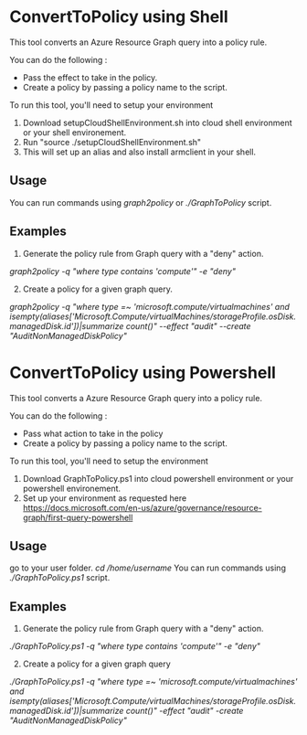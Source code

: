 # ConvertToPolicy using Shell
This tool converts an Azure Resource Graph query into a policy rule.

You can do the following :

- Pass the effect to take in the policy.
- Create a policy by passing a policy name to the script.

To run this tool, you'll need to setup your environment
1. Download setupCloudShellEnvironment.sh into cloud shell environment or your shell environement.
2. Run "source ./setupCloudShellEnvironment.sh"
3. This will set up an alias and also install armclient in your shell.

## Usage
You can run commands using *graph2policy* or *./GraphToPolicy* script.

## Examples
1. Generate the policy rule from Graph query with a "deny" action.

*graph2policy -q "where type contains 'compute'" -e "deny"*

2. Create a policy for a given graph query.

*graph2policy -q "where type =~ 'microsoft.compute/virtualmachines' and isempty(aliases['Microsoft.Compute/virtualMachines/storageProfile.osDisk.managedDisk.id'])|summarize count()" --effect "audit" --create "AuditNonManagedDiskPolicy"*


# ConvertToPolicy using Powershell
This tool converts a Azure Resource Graph query into a policy rule.

You can do the following :

- Pass what action to take in the policy
- Create a policy by passing a policy name to the script.

To run this tool, you'll need to setup the environment
1. Download GraphToPolicy.ps1 into cloud powershell environment or your powershell environement.
2. Set up your environment as requested here https://docs.microsoft.com/en-us/azure/governance/resource-graph/first-query-powershell

## Usage
go to your user folder. *cd /home/username*
You can run commands using *./GraphToPolicy.ps1* script.

## Examples
1. Generate the policy rule from Graph query with a "deny" action.

*./GraphToPolicy.ps1 -q "where type contains 'compute'" -e "deny"*

2. Create a policy for a given graph query

*./GraphToPolicy.ps1 -q "where type =~ 'microsoft.compute/virtualmachines' and isempty(aliases['Microsoft.Compute/virtualMachines/storageProfile.osDisk.managedDisk.id'])|summarize count()" -effect "audit" -create "AuditNonManagedDiskPolicy"*
